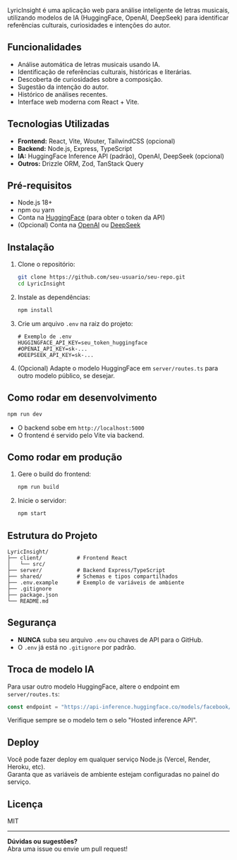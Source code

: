 
LyricInsight é uma aplicação web para análise inteligente de letras musicais, utilizando modelos de IA (HuggingFace, OpenAI, DeepSeek) para identificar referências culturais, curiosidades e intenções do autor.

## Funcionalidades

- Análise automática de letras musicais usando IA.
- Identificação de referências culturais, históricas e literárias.
- Descoberta de curiosidades sobre a composição.
- Sugestão da intenção do autor.
- Histórico de análises recentes.
- Interface web moderna com React + Vite.

## Tecnologias Utilizadas

- **Frontend:** React, Vite, Wouter, TailwindCSS (opcional)
- **Backend:** Node.js, Express, TypeScript
- **IA:** HuggingFace Inference API (padrão), OpenAI, DeepSeek (opcional)
- **Outros:** Drizzle ORM, Zod, TanStack Query

## Pré-requisitos

- Node.js 18+
- npm ou yarn
- Conta na [HuggingFace](https://huggingface.co/) (para obter o token da API)
- (Opcional) Conta na [OpenAI](https://platform.openai.com/) ou [DeepSeek](https://deepseek.com/)

## Instalação

1. Clone o repositório:
   ```sh
   git clone https://github.com/seu-usuario/seu-repo.git
   cd LyricInsight
   ```

2. Instale as dependências:
   ```sh
   npm install
   ```

3. Crie um arquivo `.env` na raiz do projeto:
   ```
   # Exemplo de .env
   HUGGINGFACE_API_KEY=seu_token_huggingface
   #OPENAI_API_KEY=sk-...
   #DEEPSEEK_API_KEY=sk-...
   ```

4. (Opcional) Adapte o modelo HuggingFace em `server/routes.ts` para outro modelo público, se desejar.

## Como rodar em desenvolvimento

```sh
npm run dev
```
- O backend sobe em `http://localhost:5000`
- O frontend é servido pelo Vite via backend.

## Como rodar em produção

1. Gere o build do frontend:
   ```sh
   npm run build
   ```
2. Inicie o servidor:
   ```sh
   npm start
   ```

## Estrutura do Projeto

```
LyricInsight/
├── client/           # Frontend React
│   └── src/
├── server/           # Backend Express/TypeScript
├── shared/           # Schemas e tipos compartilhados
├── .env.example      # Exemplo de variáveis de ambiente
├── .gitignore
├── package.json
└── README.md
```

## Segurança

- **NUNCA** suba seu arquivo `.env` ou chaves de API para o GitHub.
- O `.env` já está no `.gitignore` por padrão.

## Troca de modelo IA

Para usar outro modelo HuggingFace, altere o endpoint em `server/routes.ts`:
```typescript
const endpoint = "https://api-inference.huggingface.co/models/facebook/opt-1.3b";
```
Verifique sempre se o modelo tem o selo "Hosted inference API".

## Deploy

Você pode fazer deploy em qualquer serviço Node.js (Vercel, Render, Heroku, etc).  
Garanta que as variáveis de ambiente estejam configuradas no painel do serviço.

## Licença

MIT

---

**Dúvidas ou sugestões?**  
Abra uma issue ou envie um pull request!
